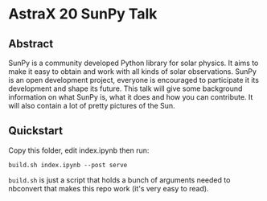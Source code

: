 # AstraX 20 SunPy Talk

## Abstract

SunPy is a community developed Python library for solar physics. It aims to make it easy to obtain and work with all kinds of solar observations. SunPy is an open development project, everyone is encouraged to participate it its development and shape its future. This talk will give some background information on what SunPy is, what it does and how you can contribute. It will also contain a lot of pretty pictures of the Sun.


## Quickstart

Copy this folder, edit index.ipynb then run:

    build.sh index.ipynb --post serve

`build.sh` is just a script that holds a bunch of arguments needed to nbconvert
that makes this repo work (it's very easy to read).
